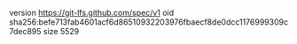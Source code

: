 version https://git-lfs.github.com/spec/v1
oid sha256:befe713fab4601acf6d86510932203976fbaecf8de0dcc1176999309c7dec895
size 5529
